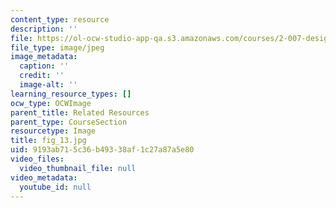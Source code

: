 ```yaml
---
content_type: resource
description: ''
file: https://ol-ocw-studio-app-qa.s3.amazonaws.com/courses/2-007-design-and-manufacturing-i-spring-2009/9193ab715c36b49338af1c27a87a5e80_fig_13.jpg
file_type: image/jpeg
image_metadata:
  caption: ''
  credit: ''
  image-alt: ''
learning_resource_types: []
ocw_type: OCWImage
parent_title: Related Resources
parent_type: CourseSection
resourcetype: Image
title: fig_13.jpg
uid: 9193ab71-5c36-b493-38af-1c27a87a5e80
video_files:
  video_thumbnail_file: null
video_metadata:
  youtube_id: null
---
```

